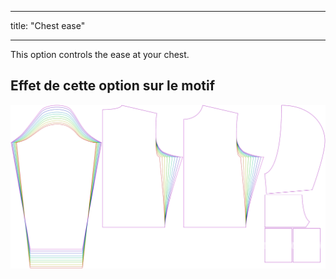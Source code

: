 - - -
title: "Chest ease"
- - -

This option controls the ease at your chest.

## Effet de cette option sur le motif

![This image shows the effect of this option by superimposing several variants that have a different value for this option](huey_chestease_sample.svg "Effet de cette option sur le modèle")
